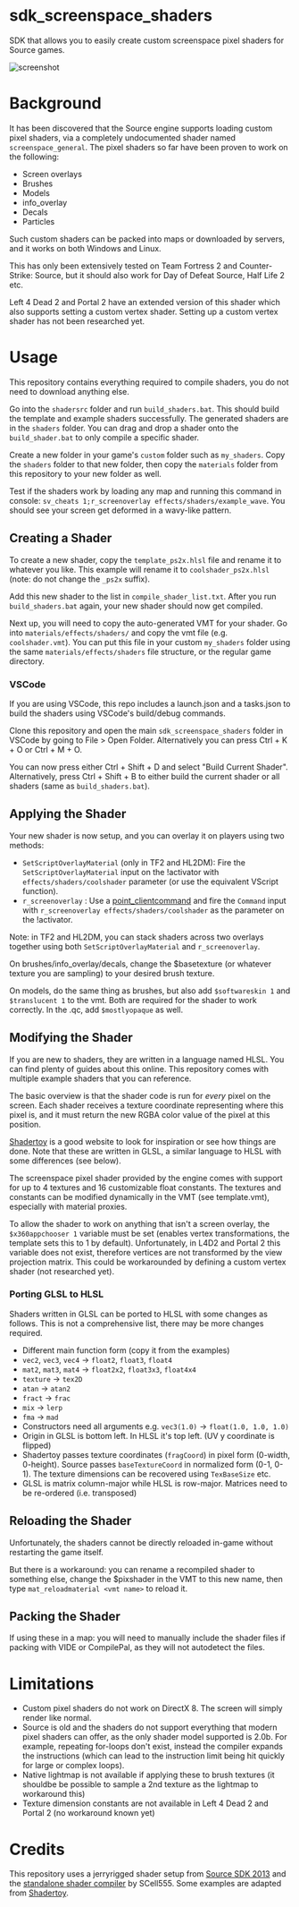 # sdk_screenspace_shaders
SDK that allows you to easily create custom screenspace pixel shaders for Source games.

![screenshot](thumbnail.jpg)

# Background
It has been discovered that the Source engine supports loading custom pixel shaders, via a completely undocumented shader named `screenspace_general`.
The pixel shaders so far have been proven to work on the following:
- Screen overlays
- Brushes
- Models
- info_overlay
- Decals
- Particles

Such custom shaders can be packed into maps or downloaded by servers, and it works on both Windows and Linux.

This has only been extensively tested on Team Fortress 2 and Counter-Strike: Source, but it should also work for Day of Defeat Source, Half Life 2 etc.

Left 4 Dead 2 and Portal 2 have an extended version of this shader which also supports setting a custom vertex shader. Setting up a custom vertex shader has not been researched yet. 

# Usage
This repository contains everything required to compile shaders, you do not need to download anything else.

Go into the `shadersrc` folder and run `build_shaders.bat`. This should build the template and example shaders successfully.
The generated shaders are in the `shaders` folder. You can drag and drop a shader onto the `build_shader.bat` to only compile a specific shader.

Create a new folder in your game's `custom` folder such as `my_shaders`.
Copy the `shaders` folder to that new folder, then copy the `materials` folder from this repository to your new folder as well.

Test if the shaders work by loading any map and running this command in console: 
`sv_cheats 1;r_screenoverlay effects/shaders/example_wave`. 
You should see your screen get deformed in a wavy-like pattern.

## Creating a Shader
To create a new shader, copy the `template_ps2x.hlsl` file and rename it to whatever you like.  This example will rename it to `coolshader_ps2x.hlsl` (note: do not change the `_ps2x` suffix).

Add this new shader to the list in `compile_shader_list.txt`.
After you run `build_shaders.bat` again, your new shader should now get compiled.

Next up, you will need to copy the auto-generated VMT for your shader. Go into `materials/effects/shaders/` and copy the vmt file (e.g. `coolshader.vmt`).  You can put this file in your custom `my_shaders` folder using the same `materials/effects/shaders` file structure, or the regular game directory.

### VSCode
If you are using VSCode, this repo includes a launch.json and a tasks.json to build the shaders using VSCode's build/debug commands.

Clone this repository and open the main `sdk_screenspace_shaders` folder in VSCode by going to File > Open Folder.  Alternatively you can press Ctrl + K + O or Ctrl + M + O.

You can now press either Ctrl + Shift + D and select "Build Current Shader".  Alternatively, press Ctrl + Shift + B to either build the current shader or all shaders (same as `build_shaders.bat`).

## Applying the Shader
Your new shader is now setup, and you can overlay it on players using two methods:

- `SetScriptOverlayMaterial` (only in TF2 and HL2DM): Fire the `SetScriptOverlayMaterial` input on the !activator with `effects/shaders/coolshader` parameter (or use the equivalent VScript function).
- `r_screenoverlay` : Use a [point_clientcommand](https://developer.valvesoftware.com/wiki/point_clientcommand) and fire the `Command` input with `r_screenoverlay effects/shaders/coolshader` as the parameter on the !activator.

Note: in TF2 and HL2DM, you can stack shaders across two overlays together using both `SetScriptOverlayMaterial` and `r_screenoverlay`.

On brushes/info_overlay/decals, change the $basetexture (or whatever texture you are sampling) to your desired brush texture.

On models, do the same thing as brushes, but also add `$softwareskin 1` and `$translucent 1` to the vmt. Both are required for the shader to work correctly. In the .qc, add `$mostlyopaque` as well.

## Modifying the Shader
If you are new to shaders, they are written in a language named HLSL. You can find plenty of guides about this online. This repository comes with multiple example shaders that you can reference. 

The basic overview is that the shader code is run for *every* pixel on the screen. Each shader receives a texture coordinate representing where this pixel is, and it must return the new RGBA color value of the pixel at this position.

[Shadertoy](https://www.shadertoy.com/) is a good website to look for inspiration or see how things are done. Note that these are written in GLSL, a similar language to HLSL with some differences (see below).

The screenspace pixel shader provided by the engine comes with support for up to 4 textures and 16 customizable float constants. The textures and constants can be modified dynamically in the VMT (see template.vmt), especially with material proxies.

To allow the shader to work on anything that isn't a screen overlay, the `$x360appchooser 1` variable must be set (enables vertex transformations, the template sets this to 1 by default).
Unfortunately, in L4D2 and Portal 2 this variable does not exist, therefore vertices are not transformed by the view projection matrix.
This could be workarounded by defining a custom vertex shader (not researched yet).

### Porting GLSL to HLSL

Shaders written in GLSL can be ported to HLSL with some changes as follows. This is not a comprehensive list, there may be more changes required.

* Different main function form (copy it from the examples)
* `vec2`, `vec3`, `vec4` -> `float2`, `float3`, `float4`
* `mat2`, `mat3`, `mat4` -> `float2x2`, `float3x3`, `float4x4`
* `texture` -> `tex2D`
* `atan` -> `atan2`
* `fract` -> `frac`
* `mix` -> `lerp`
* `fma` -> `mad`
* Constructors need all arguments e.g. `vec3(1.0)` -> `float(1.0, 1.0, 1.0)`
* Origin in GLSL is bottom left. In HLSL it's top left. (UV y coordinate is flipped)
* Shadertoy passes texture coordinates (`fragCoord`) in pixel form (0-width, 0-height). Source passes `baseTextureCoord` in normalized form (0-1, 0-1). The texture dimensions can be recovered using `TexBaseSize` etc.
* GLSL is matrix column-major while HLSL is row-major. Matrices need to be re-ordered (i.e. transposed)

## Reloading the Shader
Unfortunately, the shaders cannot be directly reloaded in-game without restarting the game itself. 

But there is a workaround: you can rename a recompiled shader to something else, change the $pixshader in the VMT to this new name, then type `mat_reloadmaterial <vmt name>` to reload it.

## Packing the Shader
If using these in a map: you will need to manually include the shader files if packing with VIDE or CompilePal, as they will not autodetect the files.

# Limitations
* Custom pixel shaders do not work on DirectX 8. The screen will simply render like normal.
* Source is old and the shaders do not support everything that modern pixel shaders can offer, as the only shader model supported is 2.0b. For example, repeating for-loops don't exist, instead the compiler expands the instructions (which can lead to the instruction limit being hit quickly for large or complex loops).
* Native lightmap is not available if applying these to brush textures (it shouldbe be possible to sample a 2nd texture as the lightmap to workaround this)
* Texture dimension constants are not available in Left 4 Dead 2 and Portal 2 (no workaround known yet)

# Credits
This repository uses a jerryrigged shader setup from [Source SDK 2013](https://github.com/ValveSoftware/source-sdk-2013) and the [standalone shader compiler](https://github.com/SCell555/ShaderCompile) by SCell555. 
Some examples are adapted from [Shadertoy](https://www.shadertoy.com/).